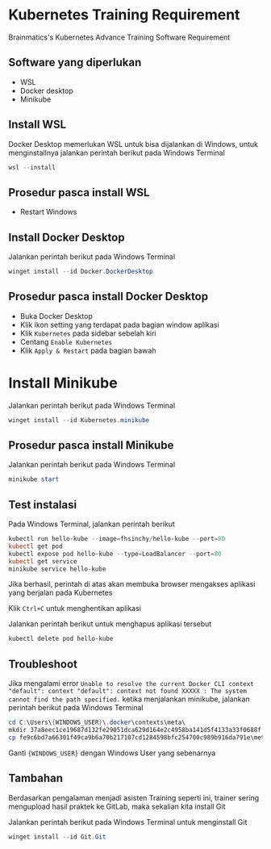 
# Kubernetes Training Requirement

Brainmatics's Kubernetes Advance Training Software Requirement

## Software yang diperlukan

- WSL
- Docker desktop
- Minikube

## Install WSL

Docker Desktop memerlukan WSL untuk bisa dijalankan di Windows, untuk menginstallnya jalankan perintah berikut pada Windows Terminal

```powershell
wsl --install
```

## Prosedur pasca install WSL

- Restart Windows

## Install Docker Desktop

Jalankan perintah berikut pada Windows Terminal

```powershell
winget install --id Docker.DockerDesktop
```

## Prosedur pasca install Docker Desktop

- Buka Docker Desktop
- Klik ikon setting yang terdapat pada bagian window aplikasi
- Klik `Kubernetes` pada sidebar sebelah kiri
- Centang `Enable Kubernetes`
- Klik `Apply & Restart` pada bagian bawah

# Install Minikube

Jalankan perintah berikut pada Windows Terminal

```powershell
winget install --id Kubernetes.minikube
```

## Prosedur pasca install Minikube

Jalankan perintah berikut pada Windows Terminal

```powershell
minikube start
```

## Test instalasi

Pada Windows Terminal, jalankan perintah berikut

```powershell
kubectl run hello-kube --image=fhsinchy/hello-kube --port=80
kubectl get pod
kubectl expose pod hello-kube --type=LoadBalancer --port=80
kubectl get service
minikube service hello-kube
```

Jika berhasil, perintah di atas akan membuka browser mengakses aplikasi yang berjalan pada Kubernetes

Klik `Ctrl+C` untuk menghentikan aplikasi

Jalankan perintah berikut untuk menghapus aplikasi tersebut

```powershell
kubectl delete pod hello-kube
```

## Troubleshoot

Jika mengalami error `Unable to resolve the current Docker CLI context "default": context "default": context not found XXXXX : The system cannot find the path specified.` ketika menjalankan minikube, jalankan perintah berikut pada Windows Terminal

```powershell
cd C:\Users\{WINDOWS_USER}\.docker\contexts\meta\
mkdir 37a8eec1ce19687d132fe29051dca629d164e2c4958ba141d5f4133a33f0688f
cp fe9c6bd7a66301f49ca9b6a70b217107cd1284598bfc254700c989b916da791e\meta.json .\37a8eec1ce19687d132fe29051dca629d164e2c4958ba141d5f4133a33f0688f\
```

Ganti `{WINDOWS_USER}` dengan Windows User yang sebenarnya

## Tambahan

Berdasarkan pengalaman menjadi asisten Training seperti ini, trainer sering mengupload hasil praktek ke GitLab, maka sekalian kita install Git

Jalankan perintah berikut pada Windows Terminal untuk menginstall Git

```powershell
winget install --id Git.Git
```
